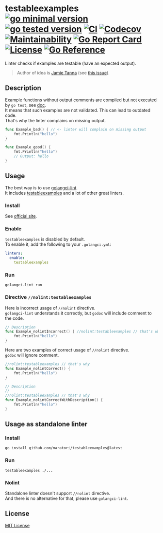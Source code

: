 # testableexamples <br> [![go minimal version][go-img]][go-url] [![go tested version][go-latest-img]][go-latest-url] [![CI][ci-img]][ci-url] [![Codecov][codecov-img]][codecov-url] [![Maintainability][codeclimate-img]][codeclimate-url] [![Go Report Card][goreportcard-img]][goreportcard-url] [![License][license-img]][license-url] [![Go Reference][godoc-img]][godoc-url]

Linter checks if examples are testable (have an expected output).

> Author of idea is [Jamie Tanna](https://github.com/jamietanna) (see [this issue](https://github.com/golangci/golangci-lint/issues/3084)).


## Description

Example functions without output comments are compiled but not executed by `go test`, see [doc](https://pkg.go.dev/testing#hdr-Examples).  
It means that such examples are not validated. This can lead to outdated code.  
That's why the linter complains on missing output.

```go
func Example_bad() { // <- linter will complain on missing output
	fmt.Println("hello")
}

func Example_good() {
	fmt.Println("hello")
	// Output: hello
}
```


## Usage

The best way is to use [golangci-lint](https://golangci-lint.run/).  
It includes [testableexamples](https://golangci-lint.run/usage/linters/#list-item-testableexamples) and a lot of other great linters.

### Install

See [official site](https://golangci-lint.run/usage/install/).

### Enable

`testableexamples` is disabled by default.  
To enable it, add the following to your `.golangci.yml`:

```yaml
linters:
  enable:
    testableexamples
```

### Run

```shell
golangci-lint run
```

### Directive `//nolint:testableexamples`

Here is incorrect usage of `//nolint` directive.  
`golangci-lint` understands it correctly, but `godoc` will include comment to the code.

```go
// Description
func Example_nolintIncorrect() { //nolint:testableexamples // that's why
	fmt.Println("hello")
}
```

Here are two examples of correct usage of `//nolint` directive.  
`godoc` will ignore comment.

```go
//nolint:testableexamples // that's why
func Example_nolintCorrect() {
	fmt.Println("hello")
}

// Description
//
//nolint:testableexamples // that's why
func Example_nolintCorrectWithDescription() {
	fmt.Println("hello")
}
```


## Usage as standalone linter

### Install
```shell
go install github.com/maratori/testableexamples@latest
```

### Run

```shell
testableexamples ./...
```

### Nolint

Standalone linter doesn't support `//nolint` directive.  
And there is no alternative for that, please use `golangci-lint`.


## License

[MIT License][license-url]


[go-img]: https://img.shields.io/github/go-mod/go-version/maratori/testableexamples
[go-url]: /go.mod
[go-latest-img]: https://img.shields.io/github/go-mod/go-version/maratori/testableexamples?filename=.github%2Flatest-deps%2Fgo.mod&label=tested
[go-latest-url]: /.github/latest-deps/go.mod
[ci-img]: https://github.com/maratori/testableexamples/actions/workflows/ci.yml/badge.svg
[ci-url]: https://github.com/maratori/testableexamples/actions/workflows/ci.yml
[codecov-img]: https://codecov.io/gh/maratori/testableexamples/branch/main/graph/badge.svg?token=VMXc2fc7cJ
[codecov-url]: https://codecov.io/gh/maratori/testableexamples
[codeclimate-img]: https://api.codeclimate.com/v1/badges/47ed5db4a7595d4f95d5/maintainability
[codeclimate-url]: https://codeclimate.com/github/maratori/testableexamples/maintainability
[goreportcard-img]: https://goreportcard.com/badge/github.com/maratori/testableexamples
[goreportcard-url]: https://goreportcard.com/report/github.com/maratori/testableexamples
[license-img]: https://img.shields.io/github/license/maratori/testableexamples.svg
[license-url]: /LICENSE
[godoc-img]: https://pkg.go.dev/badge/github.com/maratori/testableexamples.svg
[godoc-url]: https://pkg.go.dev/github.com/maratori/testableexamples
